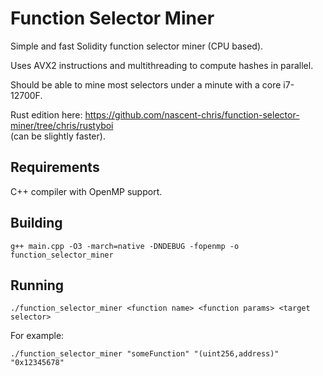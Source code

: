 # Function Selector Miner

Simple and fast Solidity function selector miner (CPU based).

Uses AVX2 instructions and multithreading to compute hashes in parallel.

Should be able to mine most selectors under a minute with a core i7-12700F.

Rust edition here: https://github.com/nascent-chris/function-selector-miner/tree/chris/rustyboi   
(can be slightly faster).

## Requirements

C++ compiler with OpenMP support.

## Building

```
g++ main.cpp -O3 -march=native -DNDEBUG -fopenmp -o function_selector_miner
```

## Running

```
./function_selector_miner <function name> <function params> <target selector>
```

For example: 

```
./function_selector_miner "someFunction" "(uint256,address)" "0x12345678"
```
